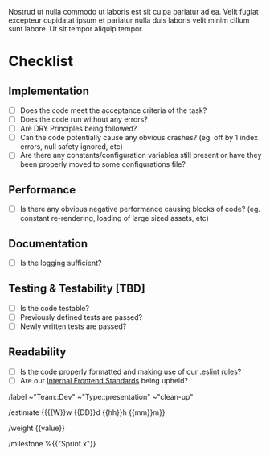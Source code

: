 <!-- 
    Presentation layer issues outline the  tasks that need to be completed, within the presentation layer of the application, in order to support a user story. Each Presentation Layer task should describe a single presentation layer component, be it a screen, page, modal or component. The separation of components is discretionary and the responsibility of a developer; a form, for example, may never need to have its own issue; however, if it is to be reused in several areas of the application then it should. A good way to decide how to split these items is, if it would be more efficient to have more than one developer work on parts of the task at the same time, then it should be split. 

    Please follow the instructions in each of the sections below, adhering to the template and replacing the placeholder text as you go.

    NB. This is a template and sections can be filled or left as is where information is or is not available, or sections are or are not relevant.

    Please replace the braces {{  }} and the text between.
   
    Please provide a brief description of what the component is and what value it brings to the application.
 -->
 Nostrud ut nulla commodo ut laboris est sit culpa pariatur ad ea. Velit fugiat excepteur cupidatat ipsum et pariatur nulla duis laboris velit minim cillum sunt labore. Ut sit tempor aliquip tempor.

# Checklist
<!-- 
    The Checklist section of each implementation issue is designed to allow a Senior to specify a number of specific implementation requirements for the issue in question. It exists as a task list to be checked off during code review to validate that the code produced meets the specific requirements of the component documented in the issue.
 -->

## Implementation
 - [ ] Does the code meet the acceptance criteria of the task?
 - [ ] Does the code run without any errors?
 - [ ] Are DRY Principles being followed?
 - [ ] Can the code potentially cause any obvious crashes? (eg. off by 1 index errors, null safety ignored, etc)
 - [ ] Are there any constants/configuration variables still present or have they been properly moved to some configurations file?

## Performance
 - [ ] Is there any obvious negative performance causing blocks of code? (eg. constant re-rendering, loading of large sized assets, etc)

## Documentation
 - [ ] Is the logging sufficient?

## Testing & Testability [TBD]
 - [ ] Is the code testable?
 - [ ] Previously defined tests are passed?
 - [ ] Newly written tests are passed?

## Readability
 - [ ] Is the code properly formatted and making use of our [.eslint rules](https://gitlab.com/smsja-ss/internal/team-library/standards/developers/frontend/-/snippets/2020046)?
 - [ ] Are our [Internal Frontend Standards](https://gitlab.com/smsja-ss/internal/team-library/standards/developers/frontend/-/wikis/home) being upheld?

/label ~"Team::Dev" ~"Type::presentation" ~"clean-up"

/estimate {{{{W}}w {{DD}}d {{hh}}h {{mm}}m}}

/weight {{value}}

/milestone %{{"Sprint x"}}
